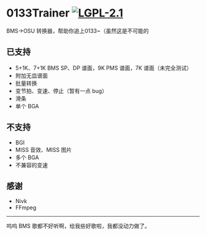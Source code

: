 # 0133Trainer [![LGPL-2.1](https://img.shields.io/badge/license-LGPL--2.1-FF69B4.svg)](https://github.com/S-Aoi/0133Trainer/blob/master/LICENSE)
BMS→OSU 转换器，帮助你追上0133~（虽然这是不可能的

## 已支持
- 5+1K、7+1K BMS SP、DP 谱面，9K PMS 谱面，7K 谱面（未完全测试）
- 附加无皿谱面
- 批量转换
- 变节拍、变速、停止（暂有一点 bug）
- 滑条
- 单个 BGA

## 不支持
- BGI
- MISS 音效、MISS 图片
- 多个 BGA
- 不兼容的变速

## 感谢
- Nivk
- FFmpeg

------
呜呜 BMS 歌都不好听啊，给我些好歌啦，我都没动力做了。
